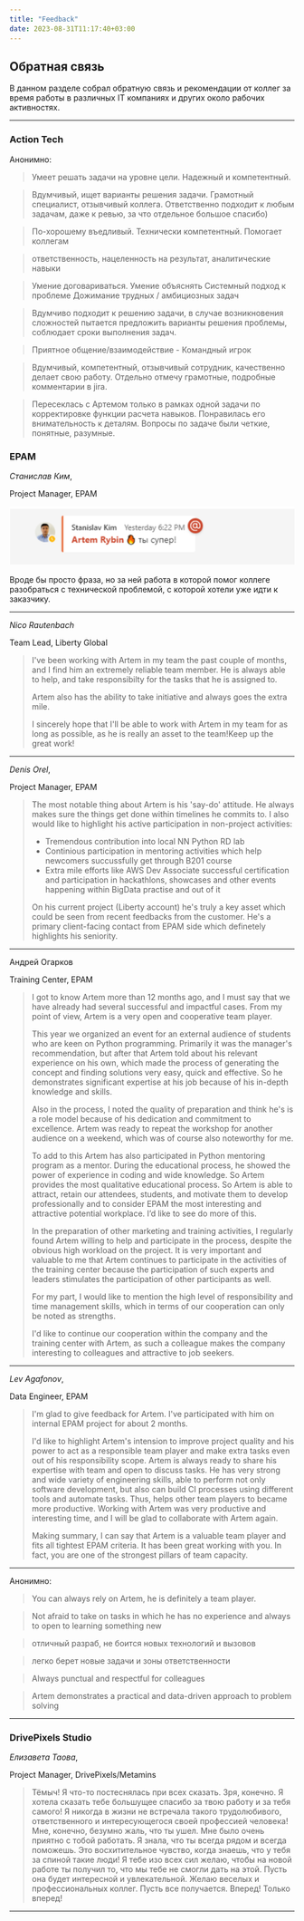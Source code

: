 ```yaml
---
title: "Feedback"
date: 2023-08-31T11:17:40+03:00
---
```


## Обратная связь

В данном разделе собрал обратную связь и рекомендации от коллег за время работы в различных IT компаниях и других около рабочих активностях.


---

### Action Tech

Анонимно:

> Умеет решать задачи на уровне цели. Надежный и компетентный.

> Вдумчивый, ищет варианты решения задачи. Грамотный специалист, отзывчивый коллега. 
> Ответственно подходит к любым задачам, даже к ревью, за что отдельное большое спасибо)

> По-хорошему въедливый. Технически компетентный. Помогает коллегам

> ответственность, нацеленность на результат, аналитические навыки

> Умение договариваться. Умение объяснять Системный подход к проблеме Дожимание трудных / амбициозных задач

> Вдумчиво подходит к решению задачи, в случае возникновения сложностей пытается предложить варианты решения проблемы, соблюдает сроки выполнения задач.

> Приятное общение/взаимодействие - Командный игрок

> Вдумчивый, компетентный, отзывчивый сотрудник, качественно делает свою работу. Отдельно отмечу грамотные, подробные комментарии в jira.

> Пересеклась с Артемом только в рамках одной задачи по корректировке функции расчета навыков. Понравилась его внимательность к деталям. Вопросы по задаче были четкие, понятные, разумные. 


### EPAM

*Станислав Ким*, 

Project Manager, EPAM

![Camp](/images/feedback_kim.png "")

Вроде бы просто фраза, но за ней работа в которой помог коллеге разобраться с технической проблемой, 
с которой хотели уже идти к заказчику.

---

*Nico Rautenbach*

Team Lead, Liberty Global

> I've been working with Artem in my team the past couple of months, and I find him an extremely reliable team member. 
> He is always able to help, and take responsibilty for the tasks that he is assigned to. 
> 
> Artem also has the ability to take initiative and always goes the extra mile. 
> 
> I sincerely hope that I'll be able to work with Artem in my team for as long as possible, 
> as he is really an asset to the team!Keep up the great work!

---

*Denis Orel*,

Project Manager, EPAM

> The most notable thing about Artem is his 'say-do' attitude. He always makes sure the things get done within timelines he commits to. I also would like to highlight his active participation in non-project activities:
> -   Tremendous contribution into local NN Python RD lab
> -   Continious participation in mentoring activities which help newcomers succussfully get through B201 course
> -   Extra mile efforts like AWS Dev Associate successful certification and participation in hackathlons, showcases and other events happening within BigData practise and out of it
>
> On his current project (Liberty account) he's truly a key asset which could be seen from recent feedbacks from the customer. He's a primary client-facing contact from EPAM side which definetely highlights his seniority.

___

Андрей Огарков

Training Center, EPAM

> I got to know Artem more than 12 months ago, and I must say that we have already had several successful and impactful cases. 
> From my point of view, Artem is a very open and cooperative team player. 
> 
> This year we organized an event for an external audience of students who are keen on Python programming.
> Primarily it was the manager's recommendation, but after that Artem told about his relevant experience on his own, 
> which made the process of generating the concept and finding solutions very easy, quick and effective. 
> So he demonstrates significant expertise at his job because of his in-depth knowledge and skills. 
> 
> Also in the process, I noted the quality of preparation and think he's is a role model because of his dedication and commitment to excellence. 
> Artem was ready to repeat the workshop for another audience on a weekend, which was of course also noteworthy for me. 
> 
> To add to this Artem has also participated in Python mentoring program as a mentor. 
> During the educational process, he showed the power of experience in coding and wide knowledge. 
> So Artem provides the most qualitative educational process. So Artem is able to attract, retain our attendees, students, and motivate them to develop professionally 
> and to consider EPAM the most interesting and attractive potential workplace. I’d like to see do more of this. 
> 
> In the preparation of other marketing and training activities, I regularly found Artem willing to help and participate in the process, despite the obvious high workload on the project. 
> It is very important and valuable to me that Artem continues to participate in the activities of the training center because the participation of such experts and leaders stimulates the participation of other participants as well. 
> 
> For my part, I would like to mention the high level of responsibility and time management skills,
> which in terms of our cooperation can only be noted as strengths. 
> 
> I'd like to continue our cooperation within the company and the training center with Artem, 
> as such a colleague makes the company interesting to colleagues and attractive to job seekers.


---

*Lev Agafonov*, 

Data Engineer, EPAM

> I'm glad to give feedback for Artem. I've participated with him on internal EPAM project for about 2 months.
>
> I'd like to highlight Artem's intension to improve project quality and his power to act as a responsible team player and make extra tasks even out of his responsibility scope. Artem is always ready to share his expertise with team and open to discuss tasks. He has very strong and wide variety of engineering skills, able to perform not only software development, but also can build CI processes using different tools and automate tasks. Thus, helps other team players to became more productive.
> Working with Artem was very productive and interesting time, and I will be glad to collaborate with Artem again.
>
> Making summary, I can say that Artem is a valuable team player and fits all tightest EPAM criteria.
> It has been great working with you. In fact, you are one of the strongest pillars of team capacity. 

---

Анонимно:

> You can always rely on Artem, he is definitely a team player.

> Not afraid to take on tasks in which he has no experience and always to open to learning something new

> отличный разраб, не боится новых технологий и вызовов

> легко берет новые задачи и зоны ответственности

> Always punctual and respectful for colleagues

> Artem demonstrates a practical and data-driven approach to problem solving

---

### DrivePixels Studio

*Елизавета Таова*, 

Project Manager, DrivePixels/Metamins

> Тёмыч! Я что-то постеснялась при всех сказать. Зря, конечно. Я хотела сказать тебе большущее спасибо за твою работу и за тебя самого! Я никогда в жизни не встречала такого трудолюбивого, ответственного и интересующегося своей профессией человека! Мне, конечно, безумно жаль, что ты ушел. Мне было очень приятно с тобой работать. Я знала, что ты всегда рядом и всегда поможешь. Это восхитительное чувство, когда знаешь, что у тебя за спиной такие люди! Я тебе изо всех сил желаю, чтобы на новой работе ты получил то, что мы тебе не смогли дать на этой. Пусть она будет интересной и увлекательной. Желаю веселых и профессиональных коллег. Пусть все получается. Вперед! Только вперед!

---
